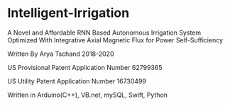 # Intelligent-Irrigation

A Novel and Affordable RNN Based Autonomous Irrigation System Optimized With Integrative Axial Magnetic Flux for Power Self-Sufficiency

Written By Arya Tschand 2018-2020

US Provisional Patent Application Number 62799365

US Utility Patent Application Number 16730499

Written in Arduino(C++), VB.net, mySQL, Swift, Python
